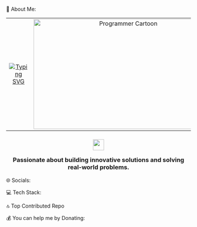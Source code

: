 💫 About Me:
<table align="center">

<tr>

<!-- Animated typing text -->

<td align="center">

<a href="https://git.io/typing-svg">

<img src="https://readme-typing-svg.herokuapp.com?font=Fira+Code&size=30&duration=3000&pause=1000&color=22D3EE&center=true&vCenter=true&width=600&lines=Hi%2C+I'm+Muluken+Jenber+👋;Full+Stack+Developer+💻🌟;Web+%26+Mobile+Developer+📱" alt="Typing SVG" />

</a>

</td>

<!-- Programmer cartoon image -->

<td align="center">

<img src="https://t4.ftcdn.net/jpg/08/70/32/31/360_F_870323199_ajFBiDNHIlYPyy5Hdl0BOXuLFqLsirD6.jpg" alt="Programmer Cartoon" width="500" height="300"/>

</td>

</tr>

</table>

<h3 align="center">

<img src="https://media.giphy.com/media/hvRJCLFzcasrR4ia7z/giphy.gif" width="30px" height="30px" />

Passionate about building innovative solutions and solving real-world problems.

</h3>

🌐 Socials:





💻 Tech Stack:























🔝 Top Contributed Repo




💰 You can help me by Donating:


<!-- Proudly created with GPRM ( https://gprm.itsvg.in ) -->
